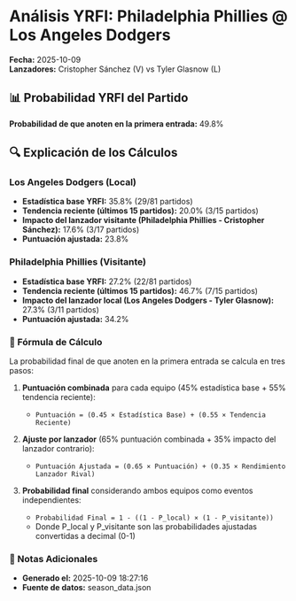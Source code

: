 # Análisis YRFI: Philadelphia Phillies @ Los Angeles Dodgers

**Fecha:** 2025-10-09  
**Lanzadores:** Cristopher Sánchez (V) vs Tyler Glasnow (L)

## 📊 Probabilidad YRFI del Partido

**Probabilidad de que anoten en la primera entrada:** 49.8%

## 🔍 Explicación de los Cálculos

### Los Angeles Dodgers (Local)
- **Estadística base YRFI:** 35.8% (29/81 partidos)
- **Tendencia reciente (últimos 15 partidos):** 20.0% (3/15 partidos)
- **Impacto del lanzador visitante (Philadelphia Phillies - Cristopher Sánchez):** 17.6% (3/17 partidos)
- **Puntuación ajustada:** 23.8%

### Philadelphia Phillies (Visitante)
- **Estadística base YRFI:** 27.2% (22/81 partidos)
- **Tendencia reciente (últimos 15 partidos):** 46.7% (7/15 partidos)
- **Impacto del lanzador local (Los Angeles Dodgers - Tyler Glasnow):** 27.3% (3/11 partidos)
- **Puntuación ajustada:** 34.2%

### 📝 Fórmula de Cálculo

La probabilidad final de que anoten en la primera entrada se calcula en tres pasos:

1. **Puntuación combinada** para cada equipo (45% estadística base + 55% tendencia reciente):
   - `Puntuación = (0.45 × Estadística Base) + (0.55 × Tendencia Reciente)`

2. **Ajuste por lanzador** (65% puntuación combinada + 35% impacto del lanzador contrario):
   - `Puntuación Ajustada = (0.65 × Puntuación) + (0.35 × Rendimiento Lanzador Rival)`

3. **Probabilidad final** considerando ambos equipos como eventos independientes:
   - `Probabilidad Final = 1 - ((1 - P_local) × (1 - P_visitante))`
   - Donde P_local y P_visitante son las probabilidades ajustadas convertidas a decimal (0-1)

### 📌 Notas Adicionales

- **Generado el:** 2025-10-09 18:27:16
- **Fuente de datos:** season_data.json
